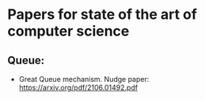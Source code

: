 # Papers for state of the art of computer science

## Queue:
* Great Queue mechanism. Nudge paper: https://arxiv.org/pdf/2106.01492.pdf
